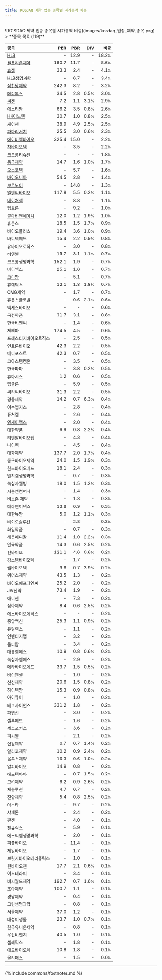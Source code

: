 ```yaml
---
title: KOSDAQ 제약 업종 종목별 시가총액 비중
---
```

<br>
![KOSDAQ 제약 업종 종목별 시가총액 비중](images/kosdaq_업종_제약_종목.png)
<br>
> **종목 목록 (119)**<a id="list"></a>

| **종목** | **PER** | **PBR** | **DIV** | **비중** |
| :------- | ------: | ------: | ------: | -------: |
| [HLB](/028300/) | - | 12.9 | - | 18.2<small>%</small> |
| [셀트리온제약](/068760/) | 160.7 | 11.7 | - | 8.6<small>%</small> |
| [휴젤](/145020/) | 33.3 | 2.4 | - | 4.1<small>%</small> |
| [HLB생명과학](/067630/) | - | 6.7 | - | 3.4<small>%</small> |
| [삼천당제약](/000250/) | 242.3 | 8.2 | - | 3.2<small>%</small> |
| [메디톡스](/086900/) | 34.5 | 2.8 | 0.5<small>%</small> | 3.0<small>%</small> |
| [씨젠](/096530/) | 7.2 | 1.1 | 3.1<small>%</small> | 2.9<small>%</small> |
| [에스티팜](/237690/) | 66.2 | 3.5 | 0.8<small>%</small> | 2.6<small>%</small> |
| [HK이노엔](/195940/) | 30.7 | 1.0 | 0.8<small>%</small> | 2.5<small>%</small> |
| [케어젠](/214370/) | 38.9 | 4.9 | 2.5<small>%</small> | 2.5<small>%</small> |
| [파마리서치](/214450/) | 25.5 | 3.0 | 0.6<small>%</small> | 2.3<small>%</small> |
| [에이비엘바이오](/298380/) | 325.4 | 15.0 | - | 2.2<small>%</small> |
| [차바이오텍](/085660/) | - | 3.5 | - | 2.2<small>%</small> |
| 코오롱티슈진 | - | - | - | 1.8<small>%</small> |
| [동국제약](/086450/) | 14.7 | 1.6 | 1.0<small>%</small> | 1.7<small>%</small> |
| [오스코텍](/039200/) | - | 5.7 | - | 1.6<small>%</small> |
| [바이오니아](/064550/) | 54.5 | 2.8 | - | 1.4<small>%</small> |
| [보로노이](/310210/) | - | 14.8 | - | 1.3<small>%</small> |
| [엘앤씨바이오](/290650/) | 117.8 | 5.5 | 0.2<small>%</small> | 1.1<small>%</small> |
| [네이처셀](/007390/) | - | 8.8 | - | 1.1<small>%</small> |
| 펩트론 | - | 9.2 | - | 1.0<small>%</small> |
| [콜마비앤에이치](/200130/) | 12.0 | 1.2 | 1.9<small>%</small> | 1.0<small>%</small> |
| 휴온스 | 18.5 | 1.5 | 1.7<small>%</small> | 0.9<small>%</small> |
| 바이오플러스 | 19.4 | 3.6 | 1.0<small>%</small> | 0.9<small>%</small> |
| 바디텍메드 | 15.4 | 2.2 | 0.9<small>%</small> | 0.8<small>%</small> |
| 유바이오로직스 | - | 3.0 | - | 0.8<small>%</small> |
| 티앤엘 | 15.7 | 3.1 | 1.1<small>%</small> | 0.7<small>%</small> |
| 코오롱생명과학 | 152.1 | 1.9 | - | 0.7<small>%</small> |
| 바이넥스 | 25.1 | 1.6 | - | 0.7<small>%</small> |
| [코미팜](/041960/) | - | 5.1 | - | 0.7<small>%</small> |
| 휴메딕스 | 12.1 | 1.8 | 1.8<small>%</small> | 0.7<small>%</small> |
| CMG제약 | - | 1.7 | - | 0.7<small>%</small> |
| 휴온스글로벌 | - | 0.6 | 2.1<small>%</small> | 0.6<small>%</small> |
| 엑세스바이오 | - | - | - | 0.6<small>%</small> |
| 국전약품 | 31.7 | 3.1 | - | 0.6<small>%</small> |
| 한국비엔씨 | - | 1.4 | - | 0.6<small>%</small> |
| 제테마 | 174.5 | 4.5 | - | 0.6<small>%</small> |
| 프레스티지바이오로직스 | - | 2.5 | - | 0.5<small>%</small> |
| 인트론바이오 | 42.3 | 2.2 | - | 0.5<small>%</small> |
| 메디포스트 | 42.3 | 0.7 | - | 0.5<small>%</small> |
| 코아스템켐온 | - | 3.5 | - | 0.5<small>%</small> |
| 한국파마 | - | 3.8 | 0.2<small>%</small> | 0.5<small>%</small> |
| 휴마시스 | 1.2 | 0.6 | - | 0.5<small>%</small> |
| 앱클론 | - | 5.9 | - | 0.5<small>%</small> |
| 씨티씨바이오 | 31.3 | 2.2 | - | 0.5<small>%</small> |
| 경동제약 | 14.2 | 0.7 | 6.3<small>%</small> | 0.4<small>%</small> |
| 이수앱지스 | - | 2.8 | - | 0.4<small>%</small> |
| 퓨쳐켐 | - | 2.6 | - | 0.4<small>%</small> |
| [엔케이맥스](/182400/) | - | 2.0 | - | 0.4<small>%</small> |
| 대한약품 | 6.9 | 0.8 | 2.2<small>%</small> | 0.4<small>%</small> |
| 티앤알바이오팹 | - | 4.3 | - | 0.4<small>%</small> |
| 나이벡 | - | 4.5 | - | 0.4<small>%</small> |
| 대화제약 | 137.7 | 2.0 | 1.7<small>%</small> | 0.4<small>%</small> |
| 동구바이오제약 | 24.0 | 1.5 | 1.9<small>%</small> | 0.3<small>%</small> |
| 한스바이오메드 | 18.1 | 2.4 | - | 0.3<small>%</small> |
| 엔지켐생명과학 | - | 0.7 | - | 0.3<small>%</small> |
| 녹십자웰빙 | 18.0 | 1.5 | 1.2<small>%</small> | 0.3<small>%</small> |
| 지놈앤컴퍼니 | - | 1.4 | - | 0.3<small>%</small> |
| 비보존 제약 | - | 1.3 | - | 0.3<small>%</small> |
| 테라젠이텍스 | 13.8 | 0.9 | - | 0.3<small>%</small> |
| 대한뉴팜 | 5.0 | 1.2 | 1.1<small>%</small> | 0.3<small>%</small> |
| 바이오솔루션 | - | 2.8 | - | 0.3<small>%</small> |
| 화일약품 | - | 0.7 | - | 0.3<small>%</small> |
| 세운메디칼 | 11.4 | 1.0 | 2.2<small>%</small> | 0.3<small>%</small> |
| 안국약품 | 14.3 | 0.6 | 2.5<small>%</small> | 0.2<small>%</small> |
| 선바이오 | 121.1 | 4.6 | 0.6<small>%</small> | 0.2<small>%</small> |
| 강스템바이오텍 | - | 1.7 | - | 0.2<small>%</small> |
| 쎌바이오텍 | 9.6 | 0.7 | 3.9<small>%</small> | 0.2<small>%</small> |
| 위더스제약 | 43.5 | 1.3 | - | 0.2<small>%</small> |
| 바이오에프디엔씨 | 25.2 | 2.0 | - | 0.2<small>%</small> |
| JW신약 | 73.4 | 1.9 | - | 0.2<small>%</small> |
| 애니젠 | - | 7.3 | - | 0.2<small>%</small> |
| 삼아제약 | 8.4 | 0.6 | 2.5<small>%</small> | 0.2<small>%</small> |
| 에스바이오메딕스 | - | - | - | 0.2<small>%</small> |
| 중앙백신 | 25.3 | 1.1 | 0.9<small>%</small> | 0.2<small>%</small> |
| 유틸렉스 | - | 1.1 | - | 0.2<small>%</small> |
| 인벤티지랩 | - | 3.2 | - | 0.2<small>%</small> |
| 옵티팜 | - | 3.4 | - | 0.2<small>%</small> |
| 대봉엘에스 | 10.9 | 0.8 | 0.6<small>%</small> | 0.2<small>%</small> |
| 녹십자엠에스 | - | 2.9 | - | 0.2<small>%</small> |
| 메타바이오메드 | 33.7 | 1.5 | 0.5<small>%</small> | 0.2<small>%</small> |
| 바이젠셀 | - | 1.0 | - | 0.2<small>%</small> |
| 신신제약 | 20.6 | 1.5 | 0.8<small>%</small> | 0.2<small>%</small> |
| 하이텍팜 | 15.3 | 0.9 | 0.8<small>%</small> | 0.2<small>%</small> |
| 아이큐어 | - | 1.0 | - | 0.2<small>%</small> |
| 테고사이언스 | 331.2 | 1.8 | - | 0.2<small>%</small> |
| 파멥신 | - | 3.0 | - | 0.2<small>%</small> |
| 셀루메드 | - | 1.6 | - | 0.2<small>%</small> |
| 제노포커스 | - | 3.6 | - | 0.2<small>%</small> |
| 피씨엘 | - | 2.1 | - | 0.2<small>%</small> |
| 신일제약 | 6.7 | 0.7 | 1.4<small>%</small> | 0.2<small>%</small> |
| 알리코제약 | 10.2 | 0.9 | 2.4<small>%</small> | 0.2<small>%</small> |
| 옵투스제약 | 16.3 | 0.6 | 1.9<small>%</small> | 0.2<small>%</small> |
| 알피바이오 | 14.9 | 0.8 | - | 0.2<small>%</small> |
| 에스텍파마 | - | 0.7 | 1.5<small>%</small> | 0.2<small>%</small> |
| 고려제약 | 6.2 | 0.9 | 2.6<small>%</small> | 0.2<small>%</small> |
| 제놀루션 | 4.7 | 0.7 | - | 0.2<small>%</small> |
| 진양제약 | 5.4 | 0.8 | 2.5<small>%</small> | 0.2<small>%</small> |
| 아스타 | - | 9.7 | - | 0.2<small>%</small> |
| 샤페론 | - | 2.4 | - | 0.2<small>%</small> |
| 팬젠 | - | 4.0 | - | 0.1<small>%</small> |
| 젠큐릭스 | - | 5.9 | - | 0.1<small>%</small> |
| 에스씨엠생명과학 | - | 2.0 | - | 0.1<small>%</small> |
| 피플바이오 | - | 11.4 | - | 0.1<small>%</small> |
| 제일바이오 | - | 1.7 | - | 0.1<small>%</small> |
| 브릿지바이오테라퓨틱스 | - | 1.0 | - | 0.1<small>%</small> |
| 원바이오젠 | 17.7 | 2.1 | 0.6<small>%</small> | 0.1<small>%</small> |
| 이노테라피 | - | 3.4 | - | 0.1<small>%</small> |
| 비씨월드제약 | 192.7 | 0.7 | 1.6<small>%</small> | 0.1<small>%</small> |
| 조아제약 | 100.7 | 1.1 | - | 0.1<small>%</small> |
| 경남제약 | - | 0.4 | - | 0.1<small>%</small> |
| 그린생명과학 | - | 0.8 | - | 0.1<small>%</small> |
| 서울제약 | 37.0 | 1.2 | - | 0.1<small>%</small> |
| 대성미생물 | 23.7 | 1.0 | 0.7<small>%</small> | 0.1<small>%</small> |
| 한국유니온제약 | - | 0.8 | - | 0.1<small>%</small> |
| 우진비앤지 | 40.5 | 1.0 | - | 0.1<small>%</small> |
| 셀레믹스 | - | 1.8 | - | 0.1<small>%</small> |
| 애드바이오텍 | 10.8 | 1.8 | - | 0.1<small>%</small> |
| 올리패스 | - | 1.5 | - | 0.0<small>%</small> |

---
{% include commons/footnotes.md %}